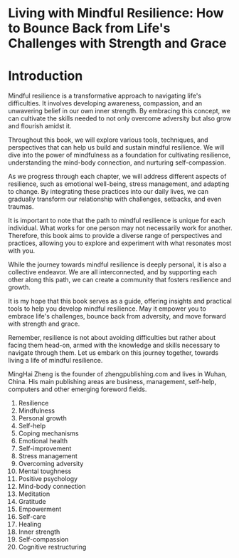 # Living with Mindful Resilience: How to Bounce Back from Life's Challenges with Strength and Grace

# Introduction

Mindful resilience is a transformative approach to navigating life's difficulties. It involves developing awareness, compassion, and an unwavering belief in our own inner strength. By embracing this concept, we can cultivate the skills needed to not only overcome adversity but also grow and flourish amidst it.

Throughout this book, we will explore various tools, techniques, and perspectives that can help us build and sustain mindful resilience. We will dive into the power of mindfulness as a foundation for cultivating resilience, understanding the mind-body connection, and nurturing self-compassion.

As we progress through each chapter, we will address different aspects of resilience, such as emotional well-being, stress management, and adapting to change. By integrating these practices into our daily lives, we can gradually transform our relationship with challenges, setbacks, and even traumas.

It is important to note that the path to mindful resilience is unique for each individual. What works for one person may not necessarily work for another. Therefore, this book aims to provide a diverse range of perspectives and practices, allowing you to explore and experiment with what resonates most with you.

While the journey towards mindful resilience is deeply personal, it is also a collective endeavor. We are all interconnected, and by supporting each other along this path, we can create a community that fosters resilience and growth.

It is my hope that this book serves as a guide, offering insights and practical tools to help you develop mindful resilience. May it empower you to embrace life's challenges, bounce back from adversity, and move forward with strength and grace.

Remember, resilience is not about avoiding difficulties but rather about facing them head-on, armed with the knowledge and skills necessary to navigate through them. Let us embark on this journey together, towards living a life of mindful resilience.

MingHai Zheng is the founder of zhengpublishing.com and lives in Wuhan, China. His main publishing areas are business, management, self-help, computers and other emerging foreword fields.



1. Resilience
2. Mindfulness
3. Personal growth
4. Self-help
5. Coping mechanisms
6. Emotional health
7. Self-improvement
8. Stress management
9. Overcoming adversity
10. Mental toughness
11. Positive psychology
12. Mind-body connection
13. Meditation
14. Gratitude
15. Empowerment
16. Self-care
17. Healing
18. Inner strength
19. Self-compassion
20. Cognitive restructuring

